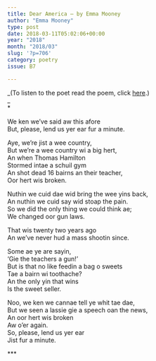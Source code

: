 ```yaml
---
title: Dear America – by Emma Mooney
author: "Emma Mooney"
type: post
date: 2018-03-11T05:02:06+00:00
year: "2018"
month: "2018/03"
slug: '?p=706'
category: poetry
issue: B7

---
```

_(To listen to the poet read the poem, click [here][1].)  
_  
*

We ken we’ve said aw this afore  
But, please, lend us yer ear fur a minute.

Aye, we’re jist a wee country,  
But we’re a wee country wi a big hert,  
An when Thomas Hamilton  
Stormed intae a schuil gym  
An shot dead 16 bairns an their teacher,  
Oor hert wis broken.

Nuthin we cuid dae wid bring the wee yins back,  
An nuthin we cuid say wid stoap the pain.  
So we did the only thing we could think ae;  
We changed oor gun laws.

That wis twenty two years ago  
An we’ve never hud a mass shootin since.

Some ae ye are sayin,  
‘Gie the teachers a gun!’  
But is that no like feedin a bag o sweets  
Tae a bairn wi toothache?  
An the only yin that wins  
Is the sweet seller.

Noo, we ken we cannae tell ye whit tae dae,  
But we seen a lassie gie a speech oan the news,  
An oor hert wis broken  
Aw o’er again.  
So, please, lend us yer ear  
Jist fur a minute.

\***

 [1]: https://soundcloud.com/emma-mooney-137590357/dear-america-emma-mooney
